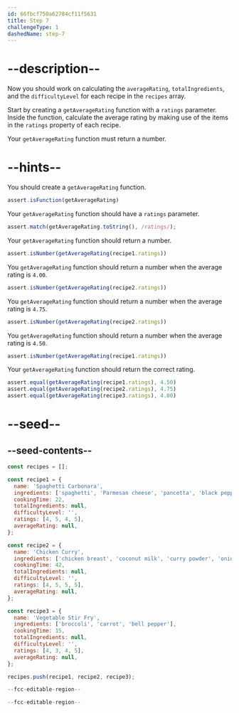 ```yaml
---
id: 66fbcf750a62784cf11f5631
title: Step 7
challengeType: 1
dashedName: step-7
---
```


# --description--

Now you should work on calculating the `averageRating`, `totalIngredients`, and the `difficultyLevel` for each recipe in the `recipes` array.

Start by creating a `getAverageRating` function with a `ratings` parameter. Inside the function, calculate the average rating by making use of the items in the `ratings` property of each recipe.

Your `getAverageRating` function must return a number.

# --hints--

You should create a `getAverageRating` function.

```js
assert.isFunction(getAverageRating)
```

Your `getAverageRating` function should have a `ratings` parameter.

```js
assert.match(getAverageRating.toString(), /ratings/);
```

Your `getAverageRating` function should return a number.

```js
assert.isNumber(getAverageRating(recipe1.ratings))
```

You `getAverageRating` function should return a number when the average rating is `4.00`.

```js
assert.isNumber(getAverageRating(recipe2.ratings))
```

You `getAverageRating` function should return a number when the average rating is `4.75`.

```js
assert.isNumber(getAverageRating(recipe2.ratings))
```

You `getAverageRating` function should return a number when the average rating is `4.50`.

```js
assert.isNumber(getAverageRating(recipe1.ratings))
```

Your `getAverageRating` function should return the correct rating.

```js
assert.equal(getAverageRating(recipe1.ratings), 4.50)
assert.equal(getAverageRating(recipe2.ratings), 4.75)
assert.equal(getAverageRating(recipe3.ratings), 4.00)
```

# --seed--

## --seed-contents--

```js
const recipes = [];

const recipe1 = {
  name: 'Spaghetti Carbonara',
  ingredients: ['spaghetti', 'Parmesan cheese', 'pancetta', 'black pepper'],
  cookingTime: 22,
  totalIngredients: null,
  difficultyLevel: '',
  ratings: [4, 5, 4, 5],
  averageRating: null,
};

const recipe2 = {
  name: 'Chicken Curry',
  ingredients: ['chicken breast', 'coconut milk', 'curry powder', 'onion', 'garlic'],
  cookingTime: 42,
  totalIngredients: null,
  difficultyLevel: '',
  ratings: [4, 5, 5, 5],
  averageRating: null,
};

const recipe3 = {
  name: 'Vegetable Stir Fry',
  ingredients: ['broccoli', 'carrot', 'bell pepper'],
  cookingTime: 15,
  totalIngredients: null,
  difficultyLevel: '',
  ratings: [4, 3, 4, 5],
  averageRating: null,
};

recipes.push(recipe1, recipe2, recipe3);

--fcc-editable-region--

--fcc-editable-region--
```
